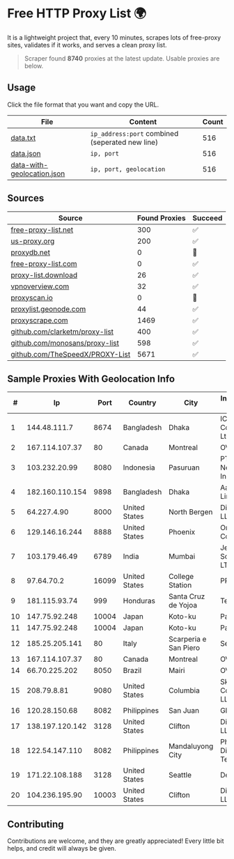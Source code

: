 
# Free HTTP Proxy List 🌍

It is a lightweight project that, every 10 minutes, scrapes lots of free-proxy sites, validates if it works, and serves a clean proxy list.


> Scraper found **8740** proxies at the latest update. Usable proxies are below.

## Usage

Click the file format that you want and copy the URL.


|File|Content|Count|
|----|-------|-----|
|[data.txt](https://raw.githubusercontent.com/themiralay/Proxy-List-World/master/data.txt)|`ip_address:port` combined (seperated new line)|516|
|[data.json](https://raw.githubusercontent.com/themiralay/Proxy-List-World/master/data.json)|`ip, port`|516|
|[data-with-geolocation.json](https://raw.githubusercontent.com/themiralay/Proxy-List-World/master/data-with-geolocation.json)|`ip, port, geolocation`|516|

## Sources

|Source|Found Proxies|Succeed|
|------|-------------|-------|
|[free-proxy-list.net](https://free-proxy-list.net)|300|✅|
|[us-proxy.org](https://www.us-proxy.org)|200|✅|
|[proxydb.net](http://proxydb.net)|0|🚫|
|[free-proxy-list.com](https://free-proxy-list.com/?page=&port=&type%5B%5D=http&type%5B%5D=https&up_time=0&search=Search)|0|✅|
|[proxy-list.download](https://www.proxy-list.download/HTTP)|26|✅|
|[vpnoverview.com](https://vpnoverview.com/privacy/anonymous-browsing/free-proxy-servers)|32|✅|
|[proxyscan.io](https://www.proxyscan.io)|0|🚫|
|[proxylist.geonode.com](https://proxylist.geonode.com/api/proxy-list?limit=300&page=1&sort_by=lastChecked&sort_type=desc&protocols=http,https)|44|✅|
|[proxyscrape.com](https://api.proxyscrape.com/v2/?request=displayproxies&protocol=http&timeout=10000&country=all&ssl=all&anonymity=all)|1469|✅|
|[github.com/clarketm/proxy-list](https://raw.githubusercontent.com/clarketm/proxy-list/master/proxy-list-raw.txt)|400|✅|
|[github.com/monosans/proxy-list](https://raw.githubusercontent.com/monosans/proxy-list/main/proxies/http.txt)|598|✅|
|[github.com/TheSpeedX/PROXY-List](https://raw.githubusercontent.com/TheSpeedX/PROXY-List/master/http.txt)|5671|✅|


## Sample Proxies With Geolocation Info

|#|Ip|Port|Country|City|Internet Service Provider|
|-|--|----|-------|----|-------------------------|
|1|144.48.111.7|8674|Bangladesh|Dhaka|ICC Communication Ltd|
|2|167.114.107.37|80|Canada|Montreal|OVH SAS|
|3|103.232.20.99|8080|Indonesia|Pasuruan|PT Terabyte Network Indonesia|
|4|182.160.110.154|9898|Bangladesh|Dhaka|Aamra Networks Limited|
|5|64.227.4.90|8000|United States|North Bergen|DigitalOcean, LLC|
|6|129.146.16.244|8888|United States|Phoenix|Oracle Corporation|
|7|103.179.46.49|6789|India|Mumbai|Jeebr Cloud Solution PVT LTD|
|8|97.64.70.2|16099|United States|College Station|PRONSS|
|9|181.115.93.74|999|Honduras|Santa Cruz de Yojoa|Telgua|
|10|147.75.92.248|10004|Japan|Koto-ku|Packet Host, Inc.|
|11|147.75.92.248|10004|Japan|Koto-ku|Packet Host, Inc.|
|12|185.25.205.141|80|Italy|Scarperia e San Piero|Servereasy Italy|
|13|167.114.107.37|80|Canada|Montreal|OVH SAS|
|14|66.70.225.202|8050|Brazil|Mairi|OVH Hosting|
|15|208.79.8.81|9080|United States|Columbia|Skyrider Communications LLC|
|16|120.28.150.68|8082|Philippines|San Juan|Globe Telecom|
|17|138.197.120.142|3128|United States|Clifton|DigitalOcean, LLC|
|18|122.54.147.110|8082|Philippines|Mandaluyong City|Philippine Long Distance Telephone Co.|
|19|171.22.108.188|3128|United States|Seattle|Dedicated.com|
|20|104.236.195.90|10003|United States|Clifton|DigitalOcean, LLC|



## Contributing

Contributions are welcome, and they are greatly appreciated! Every
little bit helps, and credit will always be given.

